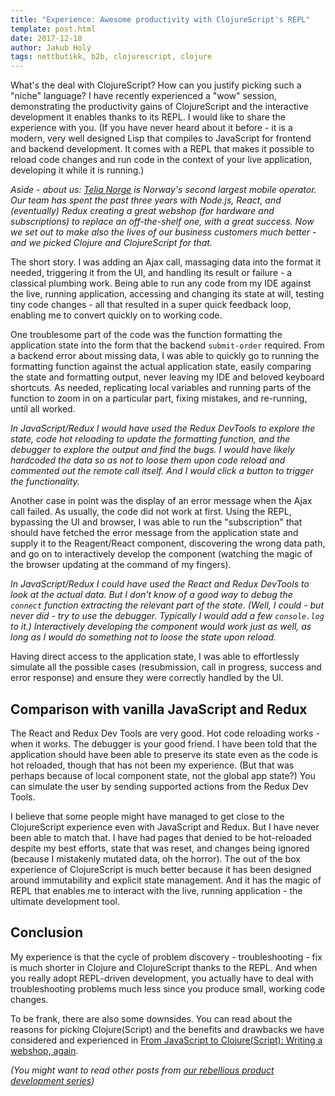 ```yaml
---
title: "Experience: Awesome productivity with ClojureScript's REPL"
template: post.html
date: 2017-12-18
author: Jakub Holý
tags: nettbutikk, b2b, clojurescript, clojure
---
```


What's the deal with ClojureScript? How can you justify picking such a "niche" language? I have recently experienced a "wow" session, demonstrating the productivity gains of ClojureScript and the interactive development it enables thanks to its REPL. I would like to share the experience with you. (If you have never heard about it before - it is a modern, very well designed Lisp that compiles to JavaScript for frontend and backend development. It comes with a REPL that makes it possible to reload code changes and run code in the context of your live application, developing it while it is running.)

_Aside - about us: [Telia Norge](https://telia.no) is Norway's second largest mobile operator. Our team has spent the past three years with Node.js, React, and (eventually) Redux creating a great webshop (for hardware and subscriptions) to replace an off-the-shelf one, with a great success. Now we set out to make also the lives of our business customers much better - and we picked Clojure and ClojureScript for that._

The short story. I was adding an Ajax call, massaging data into the format it needed, triggering it from the UI, and handling its result or failure - a classical plumbing work. Being able to run any code from my IDE against the live, running application, accessing and changing its state at will, testing tiny code changes - all that resulted in a super quick feedback loop, enabling me to convert quickly on to working code.

One troublesome part of the code was the function formatting the application state into the form that the backend `submit-order` required. From a backend error about missing data, I was able to quickly go to running the formatting function against the actual application state, easily comparing the state and formatting output, never leaving my IDE and beloved keyboard shortcuts. As needed, replicating local variables and running parts of the function to zoom in on a particular part, fixing mistakes, and re-running, until all worked.

_In JavaScript/Redux I would have used the Redux DevTools to explore the state, code hot reloading to update the formatting function, and the debugger to explore the output and find the bugs. I would have likely hardcoded the data so as not to loose them upon code reload and commented out the remote call itself. And I would click a button to trigger the functionality._

Another case in point was the display of an error message when the Ajax call failed. As usually, the code did not work at first. Using the REPL, bypassing the UI and browser, I was able to run the "subscription" that should have fetched the error message from the application state and supply it to the Reagent/React component, discovering the wrong data path, and go on to interactively develop the component (watching the magic of the browser updating at the command of my fingers).

_In JavaScript/Redux I could have used the React and Redux DevTools to look at the actual data. But I don't know of a good way to debug the `connect` function extracting the relevant part of the state. (Well, I could - but never did - try to use the debugger. Typically I would add a few `console.log` to it.) Interactively developing the component would work just as well, as long as I would do something not to loose the state upon reload._

Having direct access to the application state, I was able to effortlessly simulate all the possible cases (resubmission, call in progress, success and error response) and ensure they were correctly handled by the UI.

## Comparison with vanilla JavaScript and Redux

The React and Redux Dev Tools are very good. Hot code reloading works - when it works. The debugger is your good friend. I have been told that the application should have been able to preserve its state even as the code is hot reloaded, though that has not been my experience. (But that was perhaps because of local component state, not the global app state?) You can simulate the user by sending supported actions from the Redux Dev Tools.

I believe that some people might have managed to get close to the ClojureScript experience even with JavaScript and Redux. But I have never been able to match that. I have had pages that denied to be hot-reloaded despite my best efforts, state that was reset, and changes being ignored (because I mistakenly mutated data, oh the horror). The out of the box experience of ClojureScript is much better because it has been designed around immutability and explicit state management. And it has the magic of REPL that enables me to interact with the live, running application - the ultimate development tool.

## Conclusion

My experience is that the cycle of problem discovery - troubleshooting - fix is much shorter in Clojure and ClojureScript thanks to the REPL. And when you really adopt REPL-driven development, you actually have to deal with troubleshooting problems much less since you produce small, working code changes.

To be frank, there are also some downsides. You can read about the reasons for picking Clojure(Script) and the benefits and drawbacks we have considered and experienced in [From JavaScript to Clojure(Script): Writing a webshop, again](/blog/from-javascript-to-clojure-script-writing-a-webshop-again/).

_(You might want to read other posts from [our rebellious product development series](/tags/nettbutikk))_
